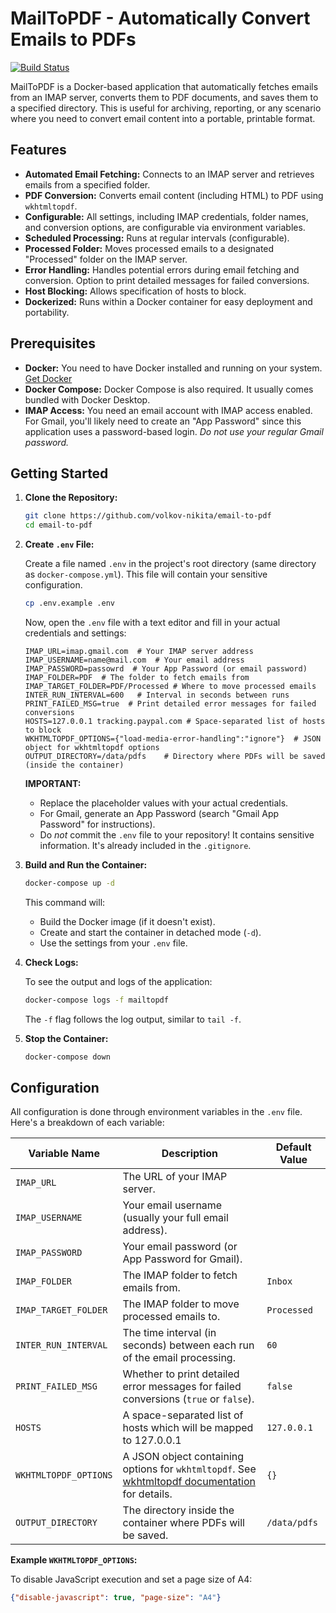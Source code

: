 # MailToPDF - Automatically Convert Emails to PDFs

[![Build Status](https://img.shields.io/badge/build-passing-brightgreen)](optional_link_to_build_status)  <!-- Optional: Add a build status badge if you have CI/CD -->

MailToPDF is a Docker-based application that automatically fetches emails from an IMAP server, converts them to PDF documents, and saves them to a specified directory. This is useful for archiving, reporting, or any scenario where you need to convert email content into a portable, printable format.

## Features

*   **Automated Email Fetching:** Connects to an IMAP server and retrieves emails from a specified folder.
*   **PDF Conversion:** Converts email content (including HTML) to PDF using `wkhtmltopdf`.
*   **Configurable:** All settings, including IMAP credentials, folder names, and conversion options, are configurable via environment variables.
*   **Scheduled Processing:** Runs at regular intervals (configurable).
*   **Processed Folder:** Moves processed emails to a designated "Processed" folder on the IMAP server.
*   **Error Handling:**  Handles potential errors during email fetching and conversion.  Option to print detailed messages for failed conversions.
* **Host Blocking:** Allows specification of hosts to block.
* **Dockerized:**  Runs within a Docker container for easy deployment and portability.

## Prerequisites

*   **Docker:** You need to have Docker installed and running on your system.  [Get Docker](https://www.docker.com/get-started)
*   **Docker Compose:**  Docker Compose is also required. It usually comes bundled with Docker Desktop.
* **IMAP Access:** You need an email account with IMAP access enabled. For Gmail, you'll likely need to create an "App Password" since this application uses a password-based login.  *Do not use your regular Gmail password.*

## Getting Started

1.  **Clone the Repository:**

    ```bash
    git clone https://github.com/volkov-nikita/email-to-pdf
    cd email-to-pdf
    ```

2.  **Create `.env` File:**

    Create a file named `.env` in the project's root directory (same directory as `docker-compose.yml`). This file will contain your sensitive configuration.

    ```bash
    cp .env.example .env
    ```
    Now, open the `.env` file with a text editor and fill in your actual credentials and settings:

    ```dotenv
    IMAP_URL=imap.gmail.com  # Your IMAP server address
    IMAP_USERNAME=name@mail.com  # Your email address
    IMAP_PASSWORD=passowrd  # Your App Password (or email password)
    IMAP_FOLDER=PDF  # The folder to fetch emails from
    IMAP_TARGET_FOLDER=PDF/Processed # Where to move processed emails
    INTER_RUN_INTERVAL=600   # Interval in seconds between runs
    PRINT_FAILED_MSG=true  # Print detailed error messages for failed conversions
    HOSTS=127.0.0.1 tracking.paypal.com # Space-separated list of hosts to block
    WKHTMLTOPDF_OPTIONS={"load-media-error-handling":"ignore"}  # JSON object for wkhtmltopdf options
    OUTPUT_DIRECTORY=/data/pdfs    # Directory where PDFs will be saved (inside the container)
    ```

    **IMPORTANT:**
    *   Replace the placeholder values with your actual credentials.
    *   For Gmail, generate an App Password (search "Gmail App Password" for instructions).
    *   Do *not* commit the `.env` file to your repository! It contains sensitive information. It's already included in the `.gitignore`.

3.  **Build and Run the Container:**

    ```bash
    docker-compose up -d
    ```

    This command will:
    *   Build the Docker image (if it doesn't exist).
    *   Create and start the container in detached mode (`-d`).
    *   Use the settings from your `.env` file.

4.  **Check Logs:**

    To see the output and logs of the application:

    ```bash
    docker-compose logs -f mailtopdf
    ```
    The `-f` flag follows the log output, similar to `tail -f`.

5.  **Stop the Container:**

    ```bash
    docker-compose down
    ```

## Configuration

All configuration is done through environment variables in the `.env` file. Here's a breakdown of each variable:

| Variable Name        | Description                                                                   | Default Value |
|----------------------|-------------------------------------------------------------------------------|---------------|
| `IMAP_URL`           | The URL of your IMAP server.                                                   |               |
| `IMAP_USERNAME`      | Your email username (usually your full email address).                      |               |
| `IMAP_PASSWORD`      | Your email password (or App Password for Gmail).                              |               |
| `IMAP_FOLDER`        | The IMAP folder to fetch emails from.                                         | `Inbox`       |
| `IMAP_TARGET_FOLDER` | The IMAP folder to move processed emails to.                                  | `Processed`   |
| `INTER_RUN_INTERVAL` | The time interval (in seconds) between each run of the email processing.   | `60`          |
| `PRINT_FAILED_MSG` | Whether to print detailed error messages for failed conversions (`true` or `false`). | `false` |
| `HOSTS` | A space-separated list of hosts which will be mapped to 127.0.0.1| `127.0.0.1`          |
| `WKHTMLTOPDF_OPTIONS` | A JSON object containing options for `wkhtmltopdf`. See [wkhtmltopdf documentation](https://wkhtmltopdf.org/usage/wkhtmltopdf.txt) for details.  | `{}`        |
| `OUTPUT_DIRECTORY`   | The directory inside the container where PDFs will be saved.                 | `/data/pdfs`  |

**Example `WKHTMLTOPDF_OPTIONS`:**

To disable JavaScript execution and set a page size of A4:

```json
{"disable-javascript": true, "page-size": "A4"}